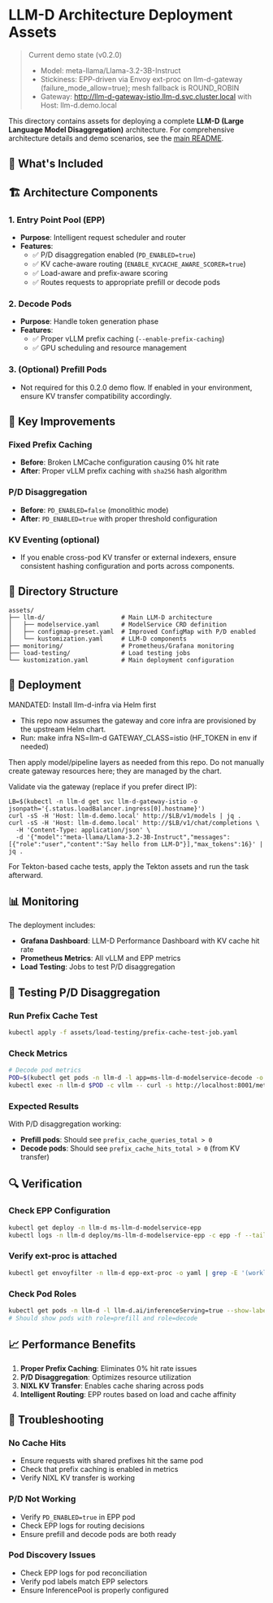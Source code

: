 # LLM-D Architecture Deployment Assets

> Current demo state (v0.2.0)
> - Model: meta-llama/Llama-3.2-3B-Instruct
> - Stickiness: EPP-driven via Envoy ext-proc on llm-d-gateway (failure_mode_allow=true); mesh fallback is ROUND_ROBIN
> - Gateway: http://llm-d-gateway-istio.llm-d.svc.cluster.local with Host: llm-d.demo.local

This directory contains assets for deploying a complete **LLM-D (Large Language Model Disaggregation)** architecture. For comprehensive architecture details and demo scenarios, see the [main README](../README.md).

## 🎯 What's Included

## 🏗️ Architecture Components

### 1. **Entry Point Pool (EPP)**
- **Purpose**: Intelligent request scheduler and router
- **Features**: 
  - ✅ P/D disaggregation enabled (`PD_ENABLED=true`)
  - ✅ KV cache-aware routing (`ENABLE_KVCACHE_AWARE_SCORER=true`)
  - ✅ Load-aware and prefix-aware scoring
  - ✅ Routes requests to appropriate prefill or decode pods

### 2. **Decode Pods**
- **Purpose**: Handle token generation phase
- **Features**:
  - ✅ Proper vLLM prefix caching (`--enable-prefix-caching`)
  - ✅ GPU scheduling and resource management

### 3. (Optional) Prefill Pods
- Not required for this 0.2.0 demo flow. If enabled in your environment, ensure KV transfer compatibility accordingly.

## 🔧 Key Improvements

### Fixed Prefix Caching
- **Before**: Broken LMCache configuration causing 0% hit rate
- **After**: Proper vLLM prefix caching with `sha256` hash algorithm

### P/D Disaggregation
- **Before**: `PD_ENABLED=false` (monolithic mode)
- **After**: `PD_ENABLED=true` with proper threshold configuration

### KV Eventing (optional)
- If you enable cross-pod KV transfer or external indexers, ensure consistent hashing configuration and ports across components.

## 📁 Directory Structure

```
assets/
├── llm-d/                     # Main LLM-D architecture
│   ├── modelservice.yaml      # ModelService CRD definition
│   ├── configmap-preset.yaml  # Improved ConfigMap with P/D enabled
│   └── kustomization.yaml     # LLM-D components
├── monitoring/                # Prometheus/Grafana monitoring
├── load-testing/              # Load testing jobs
└── kustomization.yaml         # Main deployment configuration
```

## 🚀 Deployment

MANDATED: Install llm-d-infra via Helm first
- This repo now assumes the gateway and core infra are provisioned by the upstream Helm chart.
- Run: make infra NS=llm-d GATEWAY_CLASS=istio (HF_TOKEN in env if needed)

Then apply model/pipeline layers as needed from this repo. Do not manually create gateway resources here; they are managed by the chart.

Validate via the gateway (replace <LB> if you prefer direct IP):

```
LB=$(kubectl -n llm-d get svc llm-d-gateway-istio -o jsonpath='{.status.loadBalancer.ingress[0].hostname}')
curl -sS -H 'Host: llm-d.demo.local' http://$LB/v1/models | jq .
curl -sS -H 'Host: llm-d.demo.local' http://$LB/v1/chat/completions \
  -H 'Content-Type: application/json' \
  -d '{"model":"meta-llama/Llama-3.2-3B-Instruct","messages":[{"role":"user","content":"Say hello from LLM-D"}],"max_tokens":16}' | jq .
```

For Tekton-based cache tests, apply the Tekton assets and run the task afterward.

## 📊 Monitoring

The deployment includes:
- **Grafana Dashboard**: LLM-D Performance Dashboard with KV cache hit rate
- **Prometheus Metrics**: All vLLM and EPP metrics
- **Load Testing**: Jobs to test P/D disaggregation

## 🧪 Testing P/D Disaggregation

### Run Prefix Cache Test
```bash
kubectl apply -f assets/load-testing/prefix-cache-test-job.yaml
```

### Check Metrics
```bash
# Decode pod metrics
POD=$(kubectl get pods -n llm-d -l app=ms-llm-d-modelservice-decode -o jsonpath='{.items[0].metadata.name}')
kubectl exec -n llm-d $POD -c vllm -- curl -s http://localhost:8001/metrics | grep prefix_cache
```

### Expected Results
With P/D disaggregation working:
- **Prefill pods**: Should see `prefix_cache_queries_total > 0`
- **Decode pods**: Should see `prefix_cache_hits_total > 0` (from KV transfer)

## 🔍 Verification

### Check EPP Configuration
```bash
kubectl get deploy -n llm-d ms-llm-d-modelservice-epp
kubectl logs -n llm-d deploy/ms-llm-d-modelservice-epp -c epp -f --tail=100
```

### Verify ext-proc is attached
```bash
kubectl get envoyfilter -n llm-d epp-ext-proc -o yaml | grep -E '(workloadSelector|cluster_name|failure_mode_allow)'
```

### Check Pod Roles
```bash
kubectl get pods -n llm-d -l llm-d.ai/inferenceServing=true --show-labels
# Should show pods with role=prefill and role=decode
```

## 📈 Performance Benefits

1. **Proper Prefix Caching**: Eliminates 0% hit rate issues
2. **P/D Disaggregation**: Optimizes resource utilization
3. **NIXL KV Transfer**: Enables cache sharing across pods
4. **Intelligent Routing**: EPP routes based on load and cache affinity

## 🐛 Troubleshooting

### No Cache Hits
- Ensure requests with shared prefixes hit the same pod
- Check that prefix caching is enabled in metrics
- Verify NIXL KV transfer is working

### P/D Not Working
- Verify `PD_ENABLED=true` in EPP pod
- Check EPP logs for routing decisions
- Ensure prefill and decode pods are both ready

### Pod Discovery Issues
- Check EPP logs for pod reconciliation
- Verify pod labels match EPP selectors
- Ensure InferencePool is properly configured
